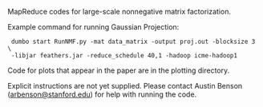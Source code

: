 MapReduce codes for large-scale nonnegative matrix factorization.

Example command for running Gaussian Projection:

     dumbo start RunNMF.py -mat data_matrix -output proj.out -blocksize 3 \
     -libjar feathers.jar -reduce_schedule 40,1 -hadoop icme-hadoop1

Code for plots that appear in the paper are in the plotting directory.

Explicit instructions are not yet supplied.  Please contact Austin Benson (arbenson@stanford.edu) for help with running the code.

